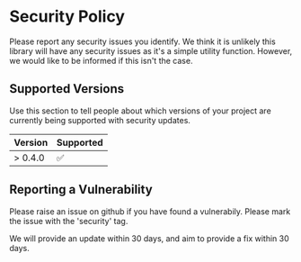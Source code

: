 # Security Policy

Please report any security issues you identify. We think it is unlikely this library will have any security issues as it's a simple utility function. However, we would like to be informed if this isn't the case.

## Supported Versions

Use this section to tell people about which versions of your project are
currently being supported with security updates.

| Version | Supported          |
| ------- | ------------------ |
| > 0.4.0 | :white_check_mark: |


## Reporting a Vulnerability

Please raise an issue on github if you have found a vulnerabily. Please mark the issue with the 'security' tag.

We will provide an update within 30 days, and aim to provide a fix within 30 days.
